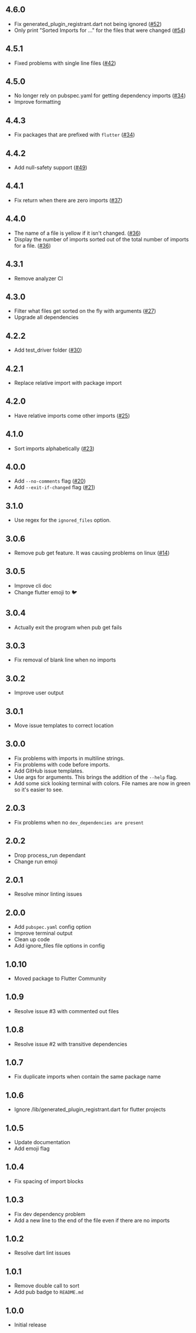 ## 4.6.0

- Fix generated_plugin_registrant.dart not being ignored ([#52](https://github.com/fluttercommunity/import_sorter/pull/52))
- Only print "Sorted Imports for ..." for the files that were changed ([#54](https://github.com/fluttercommunity/import_sorter/pull/54))

## 4.5.1

- Fixed problems with single line files ([#42](https://github.com/fluttercommunity/import_sorter/issues/42))

## 4.5.0

- No longer rely on pubspec.yaml for getting dependency imports ([#34](https://github.com/fluttercommunity/import_sorter/issues/34))
- Improve formatting

## 4.4.3

- Fix packages that are prefixed with `flutter` ([#34](https://github.com/fluttercommunity/import_sorter/issues/34))

## 4.4.2

- Add null-safety support ([#49](https://github.com/fluttercommunity/import_sorter/issues/49))

## 4.4.1

- Fix return when there are zero imports ([#37](https://github.com/fluttercommunity/import_sorter/issues/37))

## 4.4.0

- The name of a file is yellow if it isn't changed. ([#36](https://github.com/fluttercommunity/import_sorter/issues/36))
- Display the number of imports sorted out of the total number of imports for a file. ([#36](https://github.com/fluttercommunity/import_sorter/issues/36))

## 4.3.1

- Remove analyzer CI

## 4.3.0

- Filter what files get sorted on the fly with arguments ([#27](https://github.com/fluttercommunity/import_sorter/issues/27))
- Upgrade all dependencies

## 4.2.2

- Add test_driver folder ([#30](https://github.com/fluttercommunity/import_sorter/issues/30))

## 4.2.1

- Replace relative import with package import

## 4.2.0

- Have relative imports come other imports ([#25](https://github.com/fluttercommunity/import_sorter/issues/25))

## 4.1.0

- Sort imports alphabetically ([#23](https://github.com/fluttercommunity/import_sorter/issues/23))

## 4.0.0

- Add `--no-comments` flag ([#20](https://github.com/fluttercommunity/import_sorter/issues/20))
- Add `--exit-if-changed` flag ([#21](https://github.com/fluttercommunity/import_sorter/issues/21))

## 3.1.0

- Use regex for the `ignored_files` option.

## 3.0.6

- Remove pub get feature. It was causing problems on linux ([#14](https://github.com/fluttercommunity/import_sorter/issues/14))

## 3.0.5

- Improve cli doc
- Change flutter emoji to 🐦

## 3.0.4

- Actually exit the program when pub get fails

## 3.0.3

- Fix removal of blank line when no imports

## 3.0.2

- Improve user output

## 3.0.1

- Move issue templates to correct location

## 3.0.0

- Fix problems with imports in multiline strings.
- Fix problems with code before imports.
- Add GitHub issue templates.
- Use args for arguments. This brings the addition of the `--help` flag.
- Add some sick looking terminal with colors. File names are now in green so it's easier to see.

## 2.0.3

- Fix problems when no `dev_dependencies are present`

## 2.0.2

- Drop process_run dependant
- Change run emoji

## 2.0.1

- Resolve minor linting issues

## 2.0.0

- Add `pubspec.yaml` config option
- Improve terminal output
- Clean up code
- Add ignore_files file options in config

## 1.0.10

- Moved package to Flutter Community

## 1.0.9

- Resolve issue #3 with commented out files

## 1.0.8

- Resolve issue #2 with transitive dependencies

## 1.0.7

- Fix duplicate imports when contain the same package name

## 1.0.6

- Ignore /lib/generated_plugin_registrant.dart for flutter projects

## 1.0.5

- Update documentation
- Add emoji flag

## 1.0.4

- Fix spacing of import blocks

## 1.0.3

- Fix dev dependency problem
- Add a new line to the end of the file even if there are no imports

## 1.0.2

- Resolve dart lint issues

## 1.0.1

- Remove double call to sort
- Add pub badge to `README.md`

## 1.0.0

- Initial release
